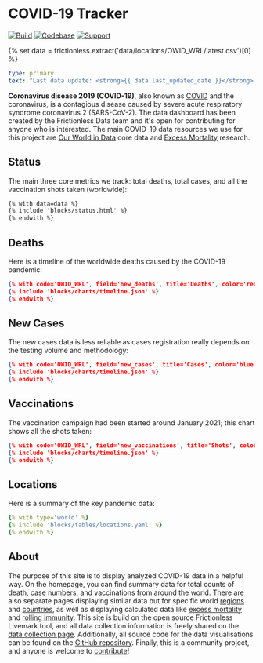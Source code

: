 # COVID-19 Tracker

[![Build](https://img.shields.io/github/actions/workflow/status/frictionlessdata/covid-tracker/general.yaml?branch=main)](https://github.com/frictionlessdata/covid-tracker/actions)
[![Codebase](https://img.shields.io/badge/codebase-github-brightgreen)](https://github.com/frictionlessdata/covid-tracker)
[![Support](https://img.shields.io/badge/support-discord-brightgreen)](https://discord.com/channels/695635777199145130/695635777199145133)

{% set data = frictionless.extract('data/locations/OWID_WRL/latest.csv')[0] %}

```yaml remark
type: primary
text: "Last data update: <strong>{{ data.last_updated_date }}</strong> (this site is being updated on a nightly basis)."
```

**Coronavirus disease 2019 (COVID-19)**, also known as [COVID](https://en.wikipedia.org/wiki/COVID-19) and the coronavirus, is a contagious disease caused by severe acute respiratory syndrome coronavirus 2 (SARS-CoV-2). The data dashboard has been created by the Frictionless Data team and it's open for contributing for anyone who is interested. The main COVID-19 data resources we use for this project are [Our World in Data](https://ourworldindata.org/coronavirus) core data and [Excess Mortality](https://github.com/dkobak/excess-mortality) research.

## Status

The main three core metrics we track: total deaths, total cases, and all the vaccination shots taken (worldwide):

```html markup
{% with data=data %}
{% include 'blocks/status.html' %}
{% endwith %}
```

## Deaths

Here is a timeline of the worldwide deaths caused by the COVID-19 pandemic:

```json chart
{% with code='OWID_WRL', field='new_deaths', title='Deaths', color='red' %}
{% include 'blocks/charts/timeline.json' %}
{% endwith %}
```

## New Cases

The new cases data is less reliable as cases registration really depends on the testing volume and methodology:

```json chart
{% with code='OWID_WRL', field='new_cases', title='Cases', color='blue' %}
{% include 'blocks/charts/timeline.json' %}
{% endwith %}
```

## Vaccinations

The vaccination campaign had been started around January 2021; this chart shows all the shots taken:

```json chart
{% with code='OWID_WRL', field='new_vaccinations', title='Shots', color='green' %}
{% include 'blocks/charts/timeline.json' %}
{% endwith %}
```

## Locations

Here is a summary of the key pandemic data:

```yaml table
{% with type='world' %}
{% include 'blocks/tables/locations.yaml' %}
{% endwith %}
```

## About
The purpose of this site is to display analyzed COVID-19 data in a helpful way. On the homepage, you can find summary data for total counts of death, case numbers, and vaccinations from around the world. There are also separate pages displaying similar data but for specific world [regions](/pages/regions.html) and [countries](/pages/countries.html), as well as displaying calculated data like [excess mortality](/pages/mortality.html) and [rolling immunity](/pages/immunity.html). This site is build on the open source Frictionless Livemark tool, and all data collection information is freely shared on the [data collection page](/pages/data.html). Additionally, all source code for the data visualisations can be found on the [GitHub repository](https://github.com/frictionlessdata/covid-tracker). Finally, this is a community project, and anyone is welcome to [contribute](/pages/contrib.html)!
